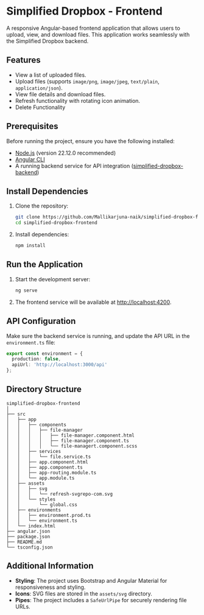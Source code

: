 # Simplified Dropbox - Frontend

A responsive Angular-based frontend application that allows users to upload, view, and download files. This application works seamlessly with the Simplified Dropbox backend.

## Features
- View a list of uploaded files.
- Upload files (supports `image/png`, `image/jpeg`, `text/plain`, `application/json`).
- View file details and download files.
- Refresh functionality with rotating icon animation.
- Delete Functionality

## Prerequisites
Before running the project, ensure you have the following installed:
- [Node.js](https://nodejs.org) (version 22.12.0 recommended)
- [Angular CLI](https://angular.io/cli)
- A running backend service for API integration ([simplified-dropbox-backend](https://github.com/Mallikarjuna-naik/dropbox-backend.git))

## Install Dependencies
1. Clone the repository:
   ```bash
   git clone https://github.com/Mallikarjuna-naik/simplified-dropbox-frontend.git
   cd simplified-dropbox-frontend
   ```

2. Install dependencies:
   ```bash
   npm install
   ```

## Run the Application
1. Start the development server:
   ```bash
   ng serve
   ```

2. The frontend service will be available at [http://localhost:4200](http://localhost:4200).

## API Configuration
Make sure the backend service is running, and update the API URL in the `environment.ts` file:
```typescript
export const environment = {
  production: false,
  apiUrl: 'http://localhost:3000/api'
};
```

## Directory Structure
```
simplified-dropbox-frontend
│
├── src
│   ├── app
│   │   ├── components
│   │   │   ├── file-manager
│   │   │   │   ├── file-manager.component.html
│   │   │   │   ├── file-manager.component.ts
│   │   │   │   └── file-managert.component.scss
│   │   ├── services
│   │   │   └── file.service.ts
│   │   ├── app.component.html
│   │   ├── app.component.ts
│   │   ├── app-routing.module.ts
│   │   └── app.module.ts
│   ├── assets
│   │   ├── svg
│   │   │   └── refresh-svgrepo-com.svg
│   │   └── styles
│   │       └── global.css
│   ├── environments
│   │   ├── environment.prod.ts
│   │   └── environment.ts
│   └── index.html
├── angular.json
├── package.json
├── README.md
└── tsconfig.json
```

## Additional Information
- **Styling**: The project uses Bootstrap and Angular Material for responsiveness and styling.
- **Icons**: SVG files are stored in the `assets/svg` directory.
- **Pipes**: The project includes a `SafeUrlPipe` for securely rendering file URLs.
